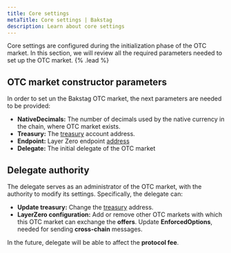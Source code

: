 ```yaml
---
title: Core settings
metaTitle: Core settings | Bakstag
description: Learn about core settings
---
```


Core settings are configured during the initialization phase of the OTC market. In this section, we will review all the required parameters needed to set up the OTC market. {% .lead %}

## OTC market constructor parameters

In order to set un the Bakstag OTC market, the next parameters are needed to be provided:
- **NativeDecimals:** The number of decimals used by the native currency in the chain, where OTC market exists.
- **Treasury:** The [treasury](/accept-offer#treasury) account address.
- **Endpoint:** Layer Zero endpoint [address](https://docs.layerzero.network/v2/developers/evm/technical-reference/deployed-contracts)
- **Delegate:** The initial delegate of the OTC market

## Delegate authority
The delegate serves as an administrator of the OTC market, with the authority to modify its settings. Specifically, the delegate can:
- **Update treasury:** Change the [treasury](/accept-offer#treasury) address.
- **LayerZero configuration:** Add or remove other OTC markets with which this OTC market can exchange the **offers**. Update **EnforcedOptions**, needed for sending **cross-chain** messages.

In the future, delegate will be able to affect the **protocol fee**.